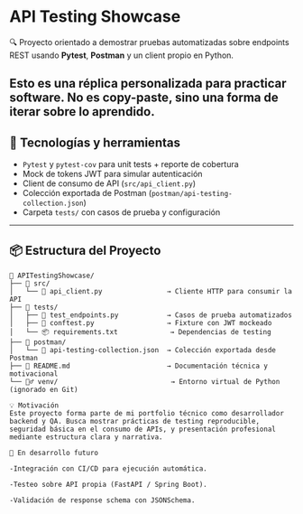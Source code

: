 # API Testing Showcase

🔍 Proyecto orientado a demostrar pruebas automatizadas sobre endpoints REST usando **Pytest**, **Postman** y un client propio en Python.

Esto es una réplica personalizada para practicar software. No es copy-paste, sino una forma de iterar sobre lo aprendido.
---

## 🧰 Tecnologías y herramientas

- `Pytest` y `pytest-cov` para unit tests + reporte de cobertura
- Mock de tokens JWT para simular autenticación
- Client de consumo de API (`src/api_client.py`)
- Colección exportada de Postman (`postman/api-testing-collection.json`)
- Carpeta `tests/` con casos de prueba y configuración

---

## 📦 Estructura del Proyecto

```plaintext
📁 APITestingShowcase/
├── 🧠 src/
│   └── 📄 api_client.py                → Cliente HTTP para consumir la API
├── 🧪 tests/
│   ├── 🧪 test_endpoints.py            → Casos de prueba automatizados
│   ├── 🧪 conftest.py                  → Fixture con JWT mockeado
│   └── 📦 requirements.txt             → Dependencias de testing
├── 🧰 postman/
│   └── 📄 api-testing-collection.json  → Colección exportada desde Postman
├── 📖 README.md                        → Documentación técnica y motivacional
└── 🧙‍♂️ venv/                            → Entorno virtual de Python (ignorado en Git)

💡 Motivación
Este proyecto forma parte de mi portfolio técnico como desarrollador backend y QA. Busca mostrar prácticas de testing reproducible, seguridad básica en el consumo de APIs, y presentación profesional mediante estructura clara y narrativa.

🔐 En desarrollo futuro

-Integración con CI/CD para ejecución automática.

-Testeo sobre API propia (FastAPI / Spring Boot).

-Validación de response schema con JSONSchema.
